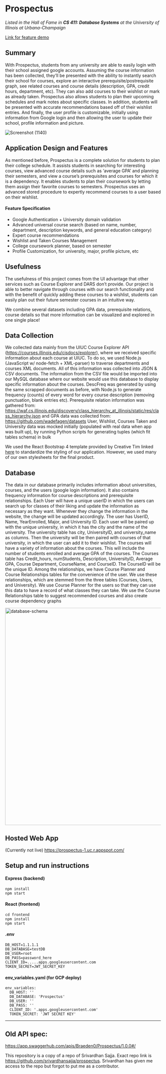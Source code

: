 # Prospectus

*Listed in the Hall of Fame in **CS 411: Database Systems** at the University of Illinois at Urbana-Champaign*

[Link for feature demo](https://www.youtube.com/watch?v=AYsb6ZZ1cdU)

## Summary

With Prospectus, students from any university are able to easily login with their school assigned google accounts. Assuming the course information has been collected, they’ll be presented with the ability to instantly search their school for courses, explore an interactive prerequisite/postrequisite graph, see related courses and course details (description, GPA, credit hours, department, etc). They can also add courses to their wishlist or mark as already taken. Prospectus also allows students to plan their upcoming schedules and mark notes about specific classes. In addition, students will be presented with accurate recommendations based off of their wishlist entries. And finally, the user profile is customizable, initially using information from Google login and then allowing the user to update their school, profile information and picture. 

![Screenshot (1140)](https://user-images.githubusercontent.com/14220994/128651102-7b963a10-ead4-49aa-bb41-ec7ec91ef150.png)


## Application Design and Features

As mentioned before, Prospectus is a complete solution for students to plan their college schedule. It assists students in searching for interesting courses, view advanced course details such as ‘average GPA’ and planning their semesters, and view a course’s prerequisites and courses for which it is a dependency. It enables students to plan their coursework by letting them assign their favorite courses to semesters. Prospectus uses an advanced stored procedure to expertly recommend courses to a user based on their wishlist.

#### Feature Specification
- Google Authentication + University domain validation
- Advanced universal course search (based on name, number, department, description keywords, and general education category)
- Expert course recommendations
- Wishlist and Taken Courses Management
- College coursework planner, based on semester
- Profile Customization, for university, major, profile picture, etc

## Usefulness

The usefulness of this project comes from the UI advantage that other services such as Course Explorer and DARS don’t provide. Our project is able to better navigate through courses with our search functionality and with the benefit of quickly adding these courses to a wishlist, students can easily plan out their future semester courses in an intuitive way.

We combine several datasets including GPA data, prerequisite relations, course details so that more information can be visualized and explored in one single place!

## Data Collection

We collected data mainly from the UIUC Course Explorer API (https://courses.illinois.edu/cisdocs/explorer), where we received specific information about each course at UIUC. To do so, we used Node.js (JavaScript w/ node-fetch + XML-parser) to traverse departments and courses XML documents. All of this information was collected into JSON & CSV documents. The information from the CSV file would be imported into our MySQL database where our website would use this database to display specific information about the courses. 
DescFreq was generated by using the same scrapped documents as before, with Node.js to generate frequency (counts) of every word for every course description (removing punctuation, blank entries etc).
Prerequisite relation information was gathered from:
 https://waf.cs.illinois.edu/discovery/class_hierarchy_at_illinois/static/res/class_hierarchy.json
and GPA data was collected from:
https://github.com/wadefagen/datasets
User, Wishlist, Courses Taken and University data was mocked initially (populated with real data when app was built up), by running Python scripts for generating tuples (which fit tables schema) in bulk

We used the React Bootstrap 4 template provided by Creative Tim linked [here](https://www.creative-tim.com/product/argon-dashboard-react) to standardize the styling of our application. However, we used many of our own stylesheets for the final product.

## Database

The data in our database primarily includes information about universities, courses, and the users (google login information). It also contains frequency information for course descriptions and prerequisite relationships. 
Each User will have a unique userID in which the users can search up for classes of their liking and update the information as necessary as they want. Whenever they change the information in the website, the change will be updated accordingly. The user has UserID, Name, YearEnrolled, Major, and University ID.
Each user will be paired up with the unique university, in which it has the city and the name of the university. The university table has city, UniversityID, and university_name as columns.
Then the university will be then paired with courses of that university, in which the user can add it to their wishlist. The courses will have a variety of information about the courses. This will include the number of students enrolled and average GPA of the courses. The Courses table has Credit_hours, numStudents, Description, UniversityID, Average GPA, Course Department, CourseName, and CourseID. The CourseID will be the unique ID.
Among the relationships, we have Course Planner and Course Relationships tables for the convenience of the user. We use these relationships, which are stemmed from the three tables (Courses, Users, and University). We use Course Planner for the users so that they can use this data to have a record of what classes they can take. We use the Course Relationships table to suggest recommended courses and also create course dependency graphs



<img src="https://user-images.githubusercontent.com/14220994/128650486-6812aa71-97d7-4987-a071-1f710f59dac2.png" alt="database-schema" width=700>
 
## Hosted Web App

(Currently not live)
https://prospectus-1.uc.r.appspot.com/

## Setup and run instructions

#### Express (backend)
```
npm install
npm start
```

#### React (frontend)
```
cd frontend
npm install
npm start
```

#### .env
```
DB_HOST=1.1.1.1
DB_DATABASE=testDB
DB_USER=root
DB_PASS=password_here
CLIENT_ID=.....apps.googleusercontent.com
TOKEN_SECRET=JWT_SECRET_KEY
```

#### env_variables.yaml (for GCP deploy)
```
env_variables:
  DB_HOST: ''
  DB_DATABASE: 'Prospectus'
  DB_USER: ''
  DB_PASS: ''
  CLIENT_ID: '.apps.googleusercontent.com'
  TOKEN_SECRET: 'JWT SECRET KEY'
```

----
## Old API spec:
https://app.swaggerhub.com/apis/Braeden0/Prospectus/1.0.0#/


This repository is a copy of a repo of Srivardhan Sajja. Exact repo link is https://github.com/srivardhansajja/prospectus. Srivardhan has given me access to the repo but forgot to put me as a contributor.
